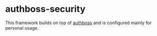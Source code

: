 # authboss-security

This framework builds on top of [authboss](https://github.com/volatiletech/authboss) and is
configured mainly for personal usage.
